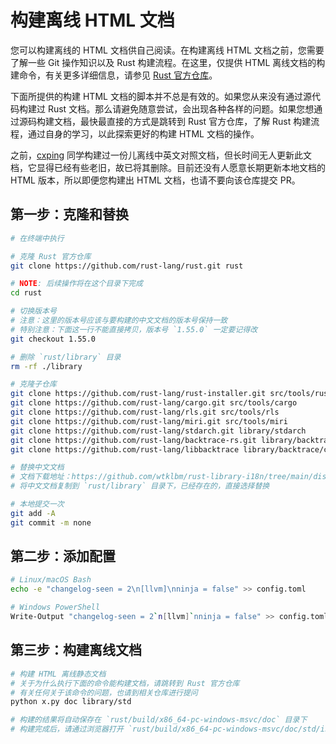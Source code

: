 # 构建离线 HTML 文档

您可以构建离线的 HTML 文档供自己阅读。在构建离线 HTML 文档之前，您需要了解一些 Git 操作知识以及 Rust 构建流程。在这里，仅提供 HTML 离线文档的构建命令，有关更多详细信息，请参见 [Rust 官方仓库](https://github.com/rust-lang/rust)。

下面所提供的构建 HTML 文档的脚本并不总是有效的。如果您从来没有通过源代码构建过 Rust 文档。那么请避免随意尝试，会出现各种各样的问题。如果您想通过源码构建文档，最快最直接的方式是跳转到 Rust 官方仓库，了解 Rust 构建流程，通过自身的学习，以此探索更好的构建 HTML 文档的操作。

之前，[cxping](https://github.com/cxping) 同学构建过一份儿离线中英文对照文档，但长时间无人更新此文档，它显得已经有些老旧，故已将其删除。目前还没有人愿意长期更新本地文档的 HTML 版本，所以即便您构建出 HTML 文档，也请不要向该仓库提交 PR。




## 第一步：克隆和替换

```bash
# 在终端中执行

# 克隆 Rust 官方仓库
git clone https://github.com/rust-lang/rust.git rust

# NOTE: 后续操作将在这个目录下完成
cd rust

# 切换版本号
# 注意：这里的版本号应该与要构建的中文文档的版本号保持一致
# 特别注意：下面这一行不能直接拷贝，版本号 `1.55.0` 一定要记得改
git checkout 1.55.0

# 删除 `rust/library` 目录
rm -rf ./library

# 克隆子仓库
git clone https://github.com/rust-lang/rust-installer.git src/tools/rust-installer
git clone https://github.com/rust-lang/cargo.git src/tools/cargo
git clone https://github.com/rust-lang/rls.git src/tools/rls
git clone https://github.com/rust-lang/miri.git src/tools/miri
git clone https://github.com/rust-lang/stdarch.git library/stdarch
git clone https://github.com/rust-lang/backtrace-rs.git library/backtrace
git clone https://github.com/rust-lang/libbacktrace library/backtrace/crates/backtrace-sys/src/libbacktrace

# 替换中文文档
# 文档下载地址：https://github.com/wtklbm/rust-library-i18n/tree/main/dist
# 将中文文档复制到 `rust/library` 目录下，已经存在的，直接选择替换

# 本地提交一次
git add -A
git commit -m none
```

## 第二步：添加配置

```bash
# Linux/macOS Bash
echo -e "changelog-seen = 2\n[llvm]\nninja = false" >> config.toml

# Windows PowerShell
Write-Output "changelog-seen = 2`n[llvm]`nninja = false" >> config.toml
```

## 第三步：构建离线文档

```bash
# 构建 HTML 离线静态文档
# 关于为什么执行下面的命令能构建文档，请跳转到 Rust 官方仓库
# 有关任何关于该命令的问题，也请到相关仓库进行提问
python x.py doc library/std

# 构建的结果将自动保存在 `rust/build/x86_64-pc-windows-msvc/doc` 目录下
# 构建完成后，请通过浏览器打开 `rust/build/x86_64-pc-windows-msvc/doc/std/index.html` 文件
```
